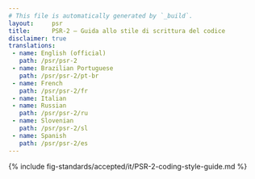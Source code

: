 ```yaml
---
# This file is automatically generated by `_build`.
layout:     psr
title:      PSR-2 — Guida allo stile di scrittura del codice
disclaimer: true
translations:
 - name: English (official)
   path: /psr/psr-2
 - name: Brazilian Portuguese
   path: /psr/psr-2/pt-br
 - name: French
   path: /psr/psr-2/fr
 - name: Italian
 - name: Russian
   path: /psr/psr-2/ru
 - name: Slovenian
   path: /psr/psr-2/sl
 - name: Spanish
   path: /psr/psr-2/es
---
```

{% include fig-standards/accepted/it/PSR-2-coding-style-guide.md %}
